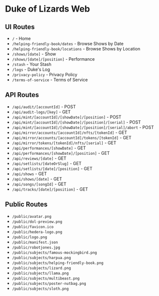 # Duke of Lizards Web

## UI Routes

- `/` - Home
- `/helping-friendly-book/dates` - Browse Shows by Date
- `/helping-friendly-book/locations` - Browse Shows by Location
- `/shows/[date]` - Show
- `/shows/[date]/[position]` - Performance
- `/stash` - Your Stash
- `/logs` - Duke's Log
- `/privacy-policy` - Privacy Policy
- `/terms-of-service` - Terms of Service

## API Routes

- `/api/audit/[accountId]` - POST
- `/api/audit-logs/[key]` - GET
- `/api/mint/[accountId]/[showDate]/[position]` - POST
- `/api/mint/[accountId]/[showDate]/[position]/[serial]` - POST
- `/api/mint/[accountId]/[showDate]/[position]/[serial]/abort` - POST
- `/api/mirror/accounts/[accountId]/nfts/[tokenId]` - GET
- `/api/mirror/accounts/[accountId]/tokens/[tokenId]` - GET
- `/api/mirror/tokens/[tokenId]/nfts/[serial]` - GET
- `/api/performances/[showDate]` - GET
- `/api/performances/[showDate]/[position]` - GET
- `/api/reviews/[date]` - GET
- `/api/setlists/[dateOrSlug]` - GET
- `/api/setlists/[date]/[position]` - GET
- `/api/shows` - GET
- `/api/shows/[date]` - GET
- `/api/songs/[songId]` - GET
- `/api/tracks/[date]/[position]` - GET

## Public Routes

- `/public/avatar.png`
- `/public/dol-preview.png`
- `/public/favicon.ico`
- `/public/hedera-logo.png`
- `/public/logo.png`
- `/public/manifest.json`
- `/public/robotjones.jpg`
- `/public/subjects/famous-mockingbird.png`
- `/public/subjects/harpua.png`
- `/public/subjects/helping-friendly-book.png`
- `/public/subjects/lizard.png`
- `/public/subjects/llama.png`
- `/public/subjects/multibeast.png`
- `/public/subjects/poster-nutbag.png`
- `/public/subjects/sloth.png`
